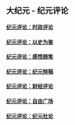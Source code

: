 ## 大纪元 - 纪元评论

#### [纪元评论：时政评论](indexes/nsc1025/README.md?07290330)
#### [纪元评论：以史为鉴](indexes/nsc1028/README.md?07290330)
#### [纪元评论：感悟随笔](indexes/nsc1035/README.md?07290330)
#### [纪元评论：纪元特稿](indexes/nsc424/README.md?07290330)
#### [纪元评论：财经评论](indexes/nsc1026/README.md?07290330)
#### [纪元评论：自由广场](indexes/nsc993/README.md?07290330)
#### [纪元评论：纪元社论](indexes/nsc422/README.md?07290330)
